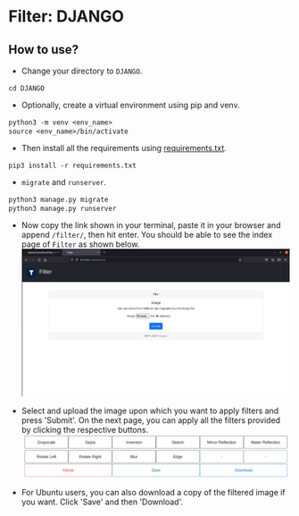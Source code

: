 # Filter: DJANGO

## How to use?

- Change your directory to `DJANGO`.

```
cd DJANGO
```

- Optionally, create a virtual environment using pip and venv.

```
python3 -m venv <env_name>
source <env_name>/bin/activate
```

- Then install all the requirements using [requirements.txt](./requirements.txt).

```
pip3 install -r requirements.txt
```

- `migrate` and `runserver`.

```
python3 manage.py migrate
python3 manage.py runserver
```

- Now copy the link shown in your terminal, paste it in your browser and append `/filter/`, then hit enter. You should
  be able to see the index page of `Filter` as shown below.
  ![index_page](../media/index_page.png)

- Select and upload the image upon which you want to apply filters and press 'Submit'. On the next page, you can apply
  all the filters provided by clicking the respective buttons.
  ![filter_buttons](../media/filter_buttons.png)
- For Ubuntu users, you can also download a copy of the filtered image if you want. Click 'Save' and then 'Download'.
